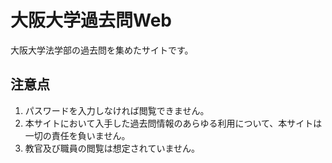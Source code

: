 # 大阪大学過去問Web

大阪大学法学部の過去問を集めたサイトです。

## 注意点

1. パスワードを入力しなければ閲覧できません。
2. 本サイトにおいて入手した過去問情報のあらゆる利用について、本サイトは一切の責任を負いません。
3. 教官及び職員の閲覧は想定されていません。
